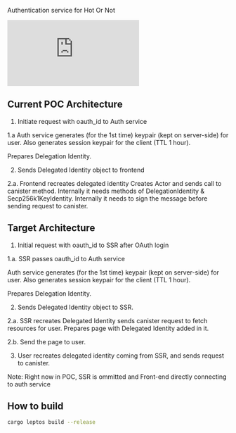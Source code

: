 Authentication service for Hot Or Not

![Target Architecture](https://github.com/go-bazzinga/hot-or-not-auth/blob/main/design/auth-flow.md)


## Current POC Architecture
1. Initiate request with oauth_id to Auth service

1.a Auth service generates (for the 1st time) keypair (kept on server-side) for user. Also generates session keypair for the client (TTL 1 hour).

Prepares Delegation Identity.

2. Sends Delegated Identity object to frontend

2.a. Frontend recreates delegated identity
    Creates Actor and sends call to canister method. 
    Internally it needs methods of DelegationIdentity & Secp256k1KeyIdentity.
    Internally it needs to sign the message before sending request to canister.


## Target Architecture
1. Initial request with oauth_id to SSR after OAuth login

1.a. SSR passes oauth_id to Auth service

Auth service generates (for the 1st time) keypair (kept on server-side) for user. Also generates session keypair for the client (TTL 1 hour).

Prepares Delegation Identity.

2. Sends Delegated Identity object to SSR.

2.a. SSR recreates Delegated Identity sends canister request to fetch resources for user. Prepares page with Delegated Identity added in it.

2.b. Send the page to user.

3. User recreates delegated identity coming from SSR, and sends request to canister.


Note: Right now in POC, SSR is ommitted and Front-end directly connecting to auth service

## How to build

```bash
cargo leptos build --release
```
